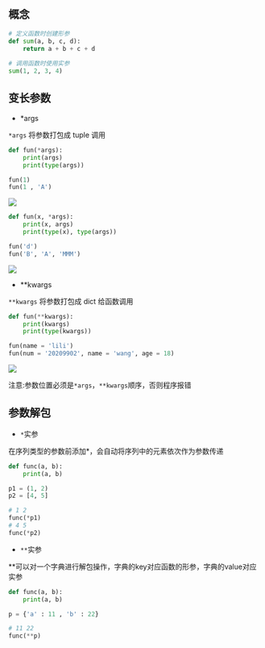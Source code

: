 <!--
 * @Description: 
 * @Version: 1.0
 * @Author: DaLao
 * @Email: dalao_li@163.com
 * @Date: 2021-12-18 21:00:48
 * @LastEditors: DaLao
 * @LastEditTime: 2022-01-03 21:42:30
-->
## 概念

```py
# 定义函数时创建形参
def sum(a, b, c, d):
    return a + b + c + d
  
# 调用函数时使用实参
sum(1, 2, 3, 4)
```
## 变长参数

- \*args

`*args` 将参数打包成 tuple 调用

```py
def fun(*args):
    print(args)
    print(type(args))

fun(1)
fun(1 , 'A')
```
![](https://cdn.hurra.ltd/img/20211218211728.png)

```py
def fun(x, *args):
    print(x, args)
    print(type(x), type(args))

fun('d')
fun('B', 'A', 'MMM')
```

![](https://cdn.hurra.ltd/img/20211218215754.png)

- \*\*kwargs

`**kwargs` 将参数打包成 dict 给函数调用

```py
def fun(**kwargs):
    print(kwargs)
    print(type(kwargs))

fun(name = 'lili')
fun(num = '20209902', name = 'wang', age = 18)
```

![](https://cdn.hurra.ltd/img/20211218215114.png)

注意:参数位置必须是`*args`，`**kwargs`顺序，否则程序报错

## 参数解包

- `*`实参

在序列类型的参数前添加*，会自动将序列中的元素依次作为参数传递

```py
def func(a, b):
    print(a, b)

p1 = (1, 2)
p2 = [4, 5]

# 1 2
func(*p1)
# 4 5
func(*p2)
```

- `**`实参

**可以对一个字典进行解包操作，字典的key对应函数的形参，字典的value对应实参

```py
def func(a, b):
    print(a, b)

p = {'a' : 11 , 'b' : 22}

# 11 22
func(**p)
```
